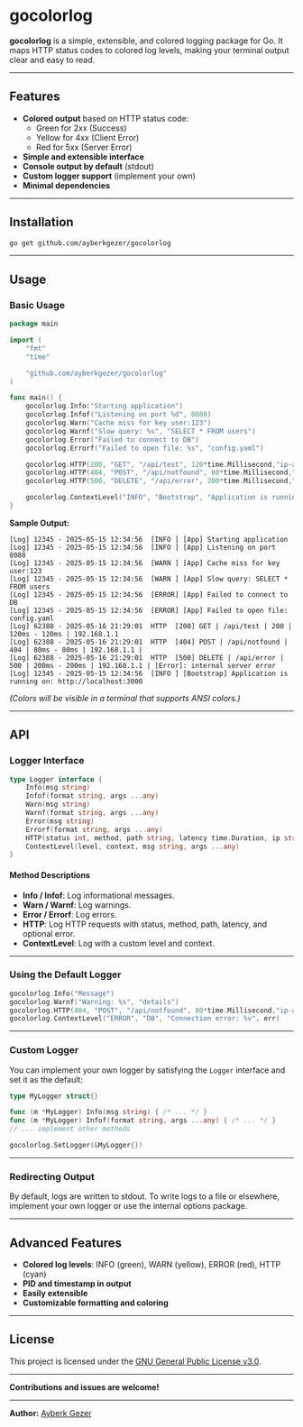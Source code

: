 # gocolorlog

**gocolorlog** is a simple, extensible, and colored logging package for Go.
It maps HTTP status codes to colored log levels, making your terminal output clear and easy to read.

---

## Features

- **Colored output** based on HTTP status code:
  - Green for 2xx (Success)
  - Yellow for 4xx (Client Error)
  - Red for 5xx (Server Error)
- **Simple and extensible interface**
- **Console output by default** (stdout)
- **Custom logger support** (implement your own)
- **Minimal dependencies**

---

## Installation

```sh
go get github.com/ayberkgezer/gocolorlog
```

---

## Usage

### Basic Usage

```go
package main

import (
	"fmt"
	"time"

	"github.com/ayberkgezer/gocolorlog"
)

func main() {
	gocolorlog.Info("Starting application")
	gocolorlog.Infof("Listening on port %d", 8080)
	gocolorlog.Warn("Cache miss for key user:123")
	gocolorlog.Warnf("Slow query: %s", "SELECT * FROM users")
	gocolorlog.Error("Failed to connect to DB")
	gocolorlog.Errorf("Failed to open file: %s", "config.yaml")

	gocolorlog.HTTP(200, "GET", "/api/test", 120*time.Millisecond,"ip-adress", nil)
	gocolorlog.HTTP(404, "POST", "/api/notfound", 80*time.Millisecond,"ip-adress", nil)
	gocolorlog.HTTP(500, "DELETE", "/api/error", 200*time.Millisecond,"ip-adress", fmt.Errorf("internal server error"))

	gocolorlog.ContextLevel("INFO", "Bootstrap", "Application is running on: %s", "http://localhost:3000")
}
```

**Sample Output:**
```
[Log] 12345 - 2025-05-15 12:34:56  [INFO ] [App] Starting application
[Log] 12345 - 2025-05-15 12:34:56  [INFO ] [App] Listening on port 8080
[Log] 12345 - 2025-05-15 12:34:56  [WARN ] [App] Cache miss for key user:123
[Log] 12345 - 2025-05-15 12:34:56  [WARN ] [App] Slow query: SELECT * FROM users
[Log] 12345 - 2025-05-15 12:34:56  [ERROR] [App] Failed to connect to DB
[Log] 12345 - 2025-05-15 12:34:56  [ERROR] [App] Failed to open file: config.yaml
[Log] 62388 - 2025-05-16 21:29:01  HTTP  [200] GET | /api/test | 200 | 120ms - 120ms | 192.168.1.1
[Log] 62388 - 2025-05-16 21:29:01  HTTP  [404] POST | /api/notfound | 404 | 80ms - 80ms | 192.168.1.1 |
[Log] 62388 - 2025-05-16 21:29:01  HTTP  [500] DELETE | /api/error | 500 | 200ms - 200ms | 192.168.1.1 | [Error]: internal server error
[Log] 12345 - 2025-05-15 12:34:56  [INFO ] [Bootstrap] Application is running on: http://localhost:3000
```
*(Colors will be visible in a terminal that supports ANSI colors.)*

---

## API

### Logger Interface

```go
type Logger interface {
    Info(msg string)
    Infof(format string, args ...any)
    Warn(msg string)
    Warnf(format string, args ...any)
    Error(msg string)
    Errorf(format string, args ...any)
    HTTP(status int, method, path string, latency time.Duration, ip string, err error)
    ContextLevel(level, context, msg string, args ...any)
}
```

#### Method Descriptions

- **Info / Infof**: Log informational messages.
- **Warn / Warnf**: Log warnings.
- **Error / Errorf**: Log errors.
- **HTTP**: Log HTTP requests with status, method, path, latency, and optional error.
- **ContextLevel**: Log with a custom level and context.

---

### Using the Default Logger

```go
gocolorlog.Info("Message")
gocolorlog.Warnf("Warning: %s", "details")
gocolorlog.HTTP(404, "POST", "/api/notfound", 80*time.Millisecond,"ip-adress" nil)
gocolorlog.ContextLevel("ERROR", "DB", "Connection error: %v", err)
```

---

### Custom Logger

You can implement your own logger by satisfying the `Logger` interface and set it as the default:

```go
type MyLogger struct{}

func (m *MyLogger) Info(msg string) { /* ... */ }
func (m *MyLogger) Infof(format string, args ...any) { /* ... */ }
// ... implement other methods

gocolorlog.SetLogger(&MyLogger{})
```

---

### Redirecting Output

By default, logs are written to stdout.
To write logs to a file or elsewhere, implement your own logger or use the internal options package.

---

## Advanced Features

- **Colored log levels**: INFO (green), WARN (yellow), ERROR (red), HTTP (cyan)
- **PID and timestamp in output**
- **Easily extensible**
- **Customizable formatting and coloring**

---

## License

This project is licensed under the [GNU General Public License v3.0](LICENSE).

---

**Contributions and issues are welcome!**

---

**Author:** [Ayberk Gezer](https://github.com/ayberkgezer)
